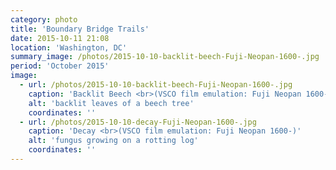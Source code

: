 ```yaml
---
category: photo
title: 'Boundary Bridge Trails'
date: 2015-10-11 21:08
location: 'Washington, DC'
summary_image: /photos/2015-10-10-backlit-beech-Fuji-Neopan-1600-.jpg
period: 'October 2015'
image:
  - url: /photos/2015-10-10-backlit-beech-Fuji-Neopan-1600-.jpg
    caption: 'Backlit Beech <br>(VSCO film emulation: Fuji Neopan 1600-)'
    alt: 'backlit leaves of a beech tree'
    coordinates: ''
  - url: /photos/2015-10-10-decay-Fuji-Neopan-1600-.jpg
    caption: 'Decay <br>(VSCO film emulation: Fuji Neopan 1600-)'
    alt: 'fungus growing on a rotting log'
    coordinates: ''
---
```

